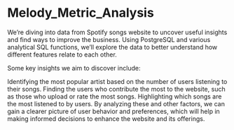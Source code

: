 # Melody_Metric_Analysis
We’re diving into data from Spotify songs website to uncover useful insights and find ways to improve the business. Using PostgreSQL and various analytical SQL functions, we’ll explore the data to better understand how different features relate to each other.

Some key insights we aim to discover include:

Identifying the most popular artist based on the number of users listening to their songs.
Finding the users who contribute the most to the website, such as those who upload or rate the most songs.
Highlighting which songs are the most listened to by users.
By analyzing these and other factors, we can gain a clearer picture of user behavior and preferences, which will help in making informed decisions to enhance the website and its offerings.

